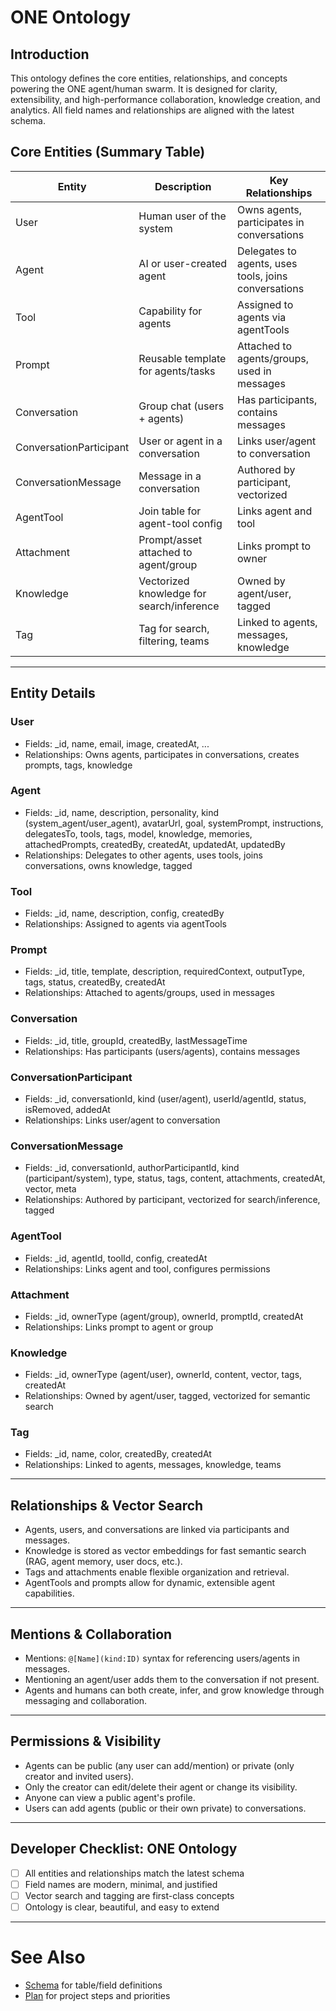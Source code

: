 # ONE Ontology

## Introduction
This ontology defines the core entities, relationships, and concepts powering the ONE agent/human swarm. It is designed for clarity, extensibility, and high-performance collaboration, knowledge creation, and analytics. All field names and relationships are aligned with the latest schema.

## Core Entities (Summary Table)
| Entity                  | Description                                 | Key Relationships                       |
|-------------------------|---------------------------------------------|-----------------------------------------|
| User                    | Human user of the system                    | Owns agents, participates in conversations |
| Agent                   | AI or user-created agent                    | Delegates to agents, uses tools, joins conversations |
| Tool                    | Capability for agents                       | Assigned to agents via agentTools        |
| Prompt                  | Reusable template for agents/tasks          | Attached to agents/groups, used in messages |
| Conversation            | Group chat (users + agents)                 | Has participants, contains messages      |
| ConversationParticipant | User or agent in a conversation             | Links user/agent to conversation         |
| ConversationMessage     | Message in a conversation                   | Authored by participant, vectorized      |
| AgentTool               | Join table for agent-tool config            | Links agent and tool                     |
| Attachment              | Prompt/asset attached to agent/group        | Links prompt to owner                    |
| Knowledge               | Vectorized knowledge for search/inference   | Owned by agent/user, tagged              |
| Tag                     | Tag for search, filtering, teams            | Linked to agents, messages, knowledge    |

---

## Entity Details

### User
- Fields: _id, name, email, image, createdAt, ...
- Relationships: Owns agents, participates in conversations, creates prompts, tags, knowledge

### Agent
- Fields: _id, name, description, personality, kind (system_agent/user_agent), avatarUrl, goal, systemPrompt, instructions, delegatesTo, tools, tags, model, knowledge, memories, attachedPrompts, createdBy, createdAt, updatedAt, updatedBy
- Relationships: Delegates to other agents, uses tools, joins conversations, owns knowledge, tagged

### Tool
- Fields: _id, name, description, config, createdBy
- Relationships: Assigned to agents via agentTools

### Prompt
- Fields: _id, title, template, description, requiredContext, outputType, tags, status, createdBy, createdAt
- Relationships: Attached to agents/groups, used in messages

### Conversation
- Fields: _id, title, groupId, createdBy, lastMessageTime
- Relationships: Has participants (users/agents), contains messages

### ConversationParticipant
- Fields: _id, conversationId, kind (user/agent), userId/agentId, status, isRemoved, addedAt
- Relationships: Links user/agent to conversation

### ConversationMessage
- Fields: _id, conversationId, authorParticipantId, kind (participant/system), type, status, tags, content, attachments, createdAt, vector, meta
- Relationships: Authored by participant, vectorized for search/inference, tagged

### AgentTool
- Fields: _id, agentId, toolId, config, createdAt
- Relationships: Links agent and tool, configures permissions

### Attachment
- Fields: _id, ownerType (agent/group), ownerId, promptId, createdAt
- Relationships: Links prompt to agent or group

### Knowledge
- Fields: _id, ownerType (agent/user), ownerId, content, vector, tags, createdAt
- Relationships: Owned by agent/user, tagged, vectorized for semantic search

### Tag
- Fields: _id, name, color, createdBy, createdAt
- Relationships: Linked to agents, messages, knowledge, teams

---

## Relationships & Vector Search
- Agents, users, and conversations are linked via participants and messages.
- Knowledge is stored as vector embeddings for fast semantic search (RAG, agent memory, user docs, etc.).
- Tags and attachments enable flexible organization and retrieval.
- AgentTools and prompts allow for dynamic, extensible agent capabilities.

---

## Mentions & Collaboration
- Mentions: `@[Name](kind:ID)` syntax for referencing users/agents in messages.
- Mentioning an agent/user adds them to the conversation if not present.
- Agents and humans can both create, infer, and grow knowledge through messaging and collaboration.

---

## Permissions & Visibility
- Agents can be public (any user can add/mention) or private (only creator and invited users).
- Only the creator can edit/delete their agent or change its visibility.
- Anyone can view a public agent's profile.
- Users can add agents (public or their own private) to conversations.

---

## Developer Checklist: ONE Ontology
- [ ] All entities and relationships match the latest schema
- [ ] Field names are modern, minimal, and justified
- [ ] Vector search and tagging are first-class concepts
- [ ] Ontology is clear, beautiful, and easy to extend

---

# See Also
- [Schema](./schema.md) for table/field definitions
- [Plan](./plan.md) for project steps and priorities
